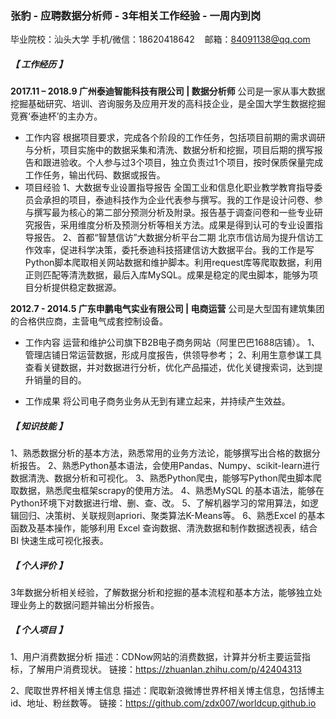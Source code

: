 ### 张豹 - 应聘数据分析师 - 3年相关工作经验 - 一周内到岗
毕业院校：汕头大学
手机/微信：18620418642&nbsp;&nbsp;&nbsp;&nbsp;邮箱：84091138@qq.com
##### 【 工作经历 】 
**2017.11 – 2018.9 广州泰迪智能科技有限公司 | 数据分析师**
公司是一家从事大数据挖掘基础研究、培训、咨询服务及应用开发的高科技企业，是全国大学生数据挖掘竞赛‘泰迪杯’的主办方。
- 工作内容
根据项目要求，完成各个阶段的工作任务，包括项目前期的需求调研与分析，项目实施中的数据采集和清洗、数据分析和挖掘，项目后期的撰写报告和跟进验收。个人参与过3个项目，独立负责过1个项目，按时保质保量完成工作任务，输出代码、数据或报告。
- 项目经验
1、大数据专业设置指导报告
全国工业和信息化职业教学教育指导委员会承担的项目，泰迪科技作为企业代表参与撰写。我的工作是设计问卷、参与撰写最为核心的第二部分预测分析及附录。报告基于调查问卷和一些专业研究报告，采用维度分析及预测分析等相关方法。成果是得到认可的专业设置指导报告。
2、首都“智慧信访”大数据分析平台二期
北京市信访局为提升信访工作效率，促进科学决策，委托泰迪科技搭建信访大数据平台。我的工作是写Python脚本爬取相关网站数据和维护脚本。利用request库等爬取数据，利用正则匹配等清洗数据，最后入库MySQL。成果是稳定的爬虫脚本，能够为项目分析提供稳定数据源。

**2012.7 - 2014.5 广东申鹏电气实业有限公司 | 电商运营**
公司是大型国有建筑集团的合格供应商，主营电气成套控制设备。
- 工作内容
运营和维护公司旗下B2B电子商务网站（阿里巴巴1688店铺）。
1、管理店铺日常运营数据，形成月度报告，供领导参考；
2、利用生意参谋工具查看关键数据，并对数据进行分析，优化产品描述，优化关键搜索词，达到提升销量的目的。

- 工作成果
将公司电子商务业务从无到有建立起来，并持续产生效益。

##### 【 知识技能 】
1、熟悉数据分析的基本方法，熟悉常用的业务方法论，能够撰写出合格的数据分析报告。
2、熟悉Python基本语法，会使用Pandas、Numpy、scikit-learn进行数据清洗、数据分析和可视化。
3、熟悉Python爬虫，能够写Python爬虫脚本爬取数据，熟悉爬虫框架scrapy的使用方法。
4、熟悉MySQL 的基本语法，能够在Python环境下对数据进行增、删、查、改。
5、了解机器学习的常用算法，如逻辑回归、决策树、关联规则apriori、聚类算法K-Means等。
6、熟悉Excel 的基本函数及基本操作，能够利用 Excel 查询数据、清洗数据和制作数据透视表，结合 BI 快速生成可视化报表。
##### 【 个人评价 】
3年数据分析相关经验，了解数据分析和挖掘的基本流程和基本方法，能够独立处理业务上的数据问题并输出分析报告。
##### 【 个人项目 】
1、用户消费数据分析
描述：CDNow网站的消费数据，计算并分析主要运营指标，了解用户消费现状。
链接：https://zhuanlan.zhihu.com/p/42404313

2、爬取世界杯相关博主信息
描述：爬取新浪微博世界杯相关博主信息，包括博主id、地址、粉丝数等。
链接：https://github.com/zdx007/worldcup.github.io

